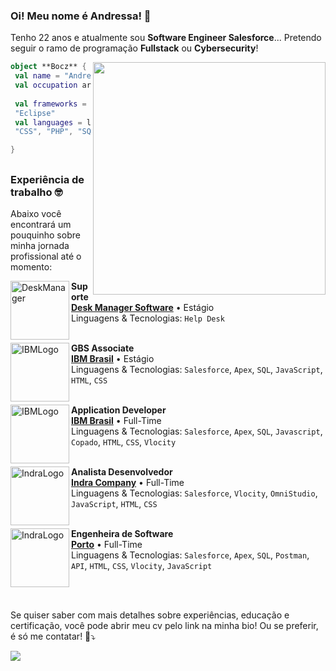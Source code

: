 


### Oi! Meu nome é Andressa! 👋

Tenho 22 anos e atualmente sou <strong>Software Engineer Salesforce</strong>... Pretendo seguir o ramo de programação <strong>Fullstack</strong> ou <strong>Cybersecurity</strong>!


<img align="right" width="372" src="https://i2.wp.com/allhtaccess.info/wp-content/uploads/2018/03/programming.gif?fit=1281%2C716&ssl=1" />

```kotlin
object **Bocz** {
 val name = "Andressa Bocz"
 val occupation area = "Developer", "Analyst"
 
 val frameworks = "Visual Studio", "IntelliJ", "Ionic", "Insomnia", 
 "Eclipse"
 val languages = listOf("Java", "Javascript", "Apex", "HTML",
 "CSS", "PHP", "SQL", "C#") 

}
```

##
<!-- 
 <div style="display: inline_block"><br>
  <img align="center" alt="Andressa-HTML" height="30" width="40" src="https://raw.githubusercontent.com/devicons/devicon/master/icons/html5/html5-plain.svg">
  <img align="center" alt="Andressa-CSS" height="30" width="40" src="https://raw.githubusercontent.com/devicons/devicon/master/icons/css3/css3-plain.svg">
  <img align="center" alt="Andressa-C" height="30" width="40" src="https://raw.githubusercontent.com/devicons/devicon/master/icons/c/c-plain.svg" />
  <img align="center" alt="Andressa-CSharp" height="30" width="40" src="https://raw.githubusercontent.com/devicons/devicon/master/icons/csharp/csharp-plain.svg">
  <img align="center" alt="Andressa-Cpp" height="30" width="40" src="https://raw.githubusercontent.com/devicons/devicon/master/icons/cplusplus/cplusplus-plain.svg">
  <img align="center" alt="Andressa-Java" height="30" width="40" src="https://raw.githubusercontent.com/devicons/devicon/master/icons/java/java-original.svg">
  <img align="center" alt="Andressa-Php" height="30" width="40" src="https://raw.githubusercontent.com/devicons/devicon/master/icons/php/php-plain.svg">
  <img align="center" alt="Andressa-Salesforce" height="30" width="40" src="https://raw.githubusercontent.com/devicons/devicon/master/icons/salesforce/salesforce-plain.svg">
<img align="center" alt="Andressa-JS" height="30" width="40" src="https://raw.githubusercontent.com/devicons/devicon/master/icons/javascript/javascript-original.svg">
   <img align="center" alt="Andressa-Arduino" height="30" width="40" src="https://raw.githubusercontent.com/devicons/devicon/master/icons/arduino/arduino-original.svg">
</div>
-->

### Experiência de trabalho 🤓
Abaixo você encontrará um pouquinho sobre minha jornada profissional até o momento:

[<img align="left" height="94px" width="94px" alt="DeskManager" src="https://play-lh.googleusercontent.com/NxfQ8w1Oae8GLMcg6669WYz5ZlKxV4X7GrvgXnmYCuQKUwm_Osxnx5_n5Xb74Z4qCI4"/>](https://deskmanager.com.br)

**Suporte** \
[**Desk Manager Software**](https://deskmanager.com.br) • Estágio \
Linguagens & Tecnologias: `Help Desk`\
<br/>

[<img align="left" height="94px" width="94px" alt="IBMLogo" src="https://www.ibm.com/brand/experience-guides/developer/b1db1ae501d522a1a4b49613fe07c9f1/01_8-bar-positive.svg"/>](https://www.ibm.com/)
**GBS Associate** \
[**IBM Brasil**](https://www.ibm.com/) • Estágio \
Linguagens & Tecnologias: `Salesforce`, `Apex`, `SQL`, `JavaScript`, `HTML`, `CSS`\
<br/>


[<img align="left" height="94px" width="94px" alt="IBMLogo" src="https://www.ibm.com/brand/experience-guides/developer/b1db1ae501d522a1a4b49613fe07c9f1/01_8-bar-positive.svg"/>](https://www.ibm.com/)
**Application Developer** \
[**IBM Brasil**](https://www.ibm.com/) • Full-Time \
Linguagens & Tecnologias: `Salesforce`, `Apex`, `SQL`, `Javascript`, `Copado`, `HTML`, `CSS`, `Vlocity`\
<br/>

[<img align="left" height="94px" width="94px" alt="IndraLogo" src="https://www.sindpdpb.org.br/public/uploads/noticias/745028d1d3da920fdf74d05a29bd0ee0.jpeg"/>]([https://www.indracompany.com/pt-br/)
**Analista Desenvolvedor** \
[**Indra Company**](https://www.indracompany.com/pt-br/) • Full-Time \
Linguagens & Tecnologias: `Salesforce`, `Vlocity`, `OmniStudio`, `JavaScript`, `HTML`, `CSS`\
<br/>

[<img align="left" height="94px" width="94px" alt="IndraLogo" src="https://encrypted-tbn0.gstatic.com/images?q=tbn:ANd9GcQEW4TZuWhTAGYfsvNaT5MShmOAPA0V6D1BBpixjzV4zA&s"/>]([https://www.portoseguro.com.br)
**Engenheira de Software** \
[**Porto**](https://www.portoseguro.com.br) • Full-Time \
Linguagens & Tecnologias: `Salesforce`, `Apex`, `SQL`, `Postman`, `API`, `HTML`, `CSS`, `Vlocity`, `JavaScript`\
<br/>


<br/>

Se quiser saber com mais detalhes sobre experiências, educação e certificação, você pode abrir meu cv pelo link na minha bio! Ou se preferir, é só me contatar! 🫡⤵️

 <div> 

<p align="left">
  <a align="center" href="https://br.linkedin.com/in/andressa-bocz" alt="Linkedin">
  <img src="https://img.shields.io/badge/-Linkedin-0e76a8?style=flat-square&logo=Linkedin&logoColor=white" /></a>
</p>  
  
</div>


